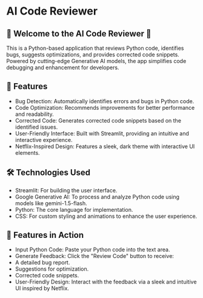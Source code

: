 # AI Code Reviewer
## 🎉 Welcome to the AI Code Reviewer 🎉
This is a Python-based application that reviews Python code, identifies bugs, suggests optimizations, and provides corrected code snippets. Powered by cutting-edge Generative AI models, the app simplifies code debugging and enhancement for developers.

## 🚀 Features
- Bug Detection: Automatically identifies errors and bugs in Python code.
- Code Optimization: Recommends improvements for better performance and readability.
- Corrected Code: Generates corrected code snippets based on the identified issues.
- User-Friendly Interface: Built with Streamlit, providing an intuitive and interactive experience.
- Netflix-Inspired Design: Features a sleek, dark theme with interactive UI elements.
## 🛠️ Technologies Used
- Streamlit: For building the user interface.
- Google Generative AI: To process and analyze Python code using models like gemini-1.5-flash.
- Python: The core language for implementation.
- CSS: For custom styling and animations to enhance the user experience.
## 🎯 Features in Action
- Input Python Code: Paste your Python code into the text area.
- Generate Feedback: Click the "Review Code" button to receive:
- A detailed bug report.
- Suggestions for optimization.
- Corrected code snippets.
- User-Friendly Design: Interact with the feedback via a sleek and intuitive UI inspired by Netflix.
